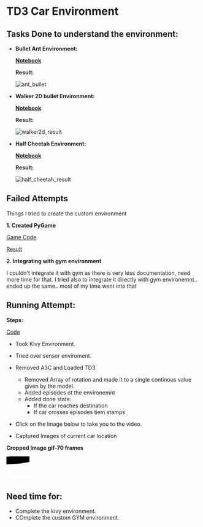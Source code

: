 # TD3 Car Environment 

## Tasks Done to understand the environment:

* **Bullet Ant Environment:**

  [**Notebook**](Reinforcement_learning_Ant_Bullet_Environment_.ipynb)
  
  **Result:**
  
  ![ant_bullet](Assets/ant_bullet.gif)

* **Walker 2D bullet Environment:**

  [**Notebook**](Reinforcement_learning_Walker2D_Bullet_Environment_.ipynb)
  
  **Result:**
  
  ![walker2d_result](Assets/walker_bullet.gif)

* **Half Cheetah Environment:**

  [**Notebook**](Reinforcement_learning_Half_Cheetah_Bullet_Environment_.ipynb)
  
  **Result:**
   
  ![half_cheetah_result](Assets/half_cheetah.gif)

## Failed Attempts

Things I tried to create the custom environment

**1. Created PyGame**

[Game Code](Car_Game)

[Result](Car_Game/game.png)

**2. Integrating with gym environment**

I couldn't integrate it with gym as there is very less documentation, need more time for that. 
I tried also to integrate it directly with gym environemnt.. ended up the same..
most of my time went into that

## Running Attempt:

**Steps:**

[Code](Kivy_Sensor_TD3_Environment/)
* Took Kivy Environment.
* Tried over sensor enviroment.
* Removed A3C and Loaded TD3.
  * Removed Array of rotation and made it to a single continous value given by the model.
  * Added episodes ot the environemnt
  * Added done state:
    * If the car reaches destination
    * If car crosses episodes tiem stamps
 * Click on the lmage below to take you to the video.
 
 * Captured Images of current car location
 
 **Cropped Image gif-70 frames**
 
 ![Cropped Image](Kivy_Sensor_TD3_Environment/cropped_image.gif)

## Need time for:

* Complete the kivy environment.
* COmplete the custom GYM environment.
    
  
